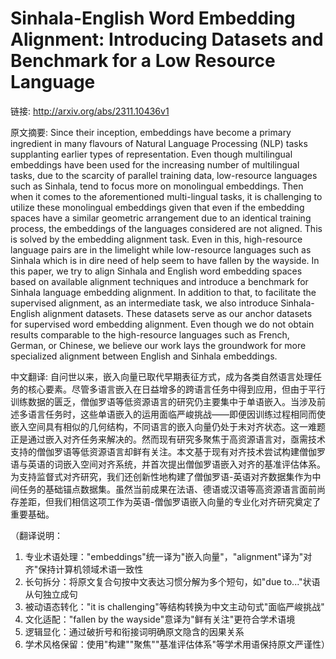 # Sinhala-English Word Embedding Alignment: Introducing Datasets and Benchmark for a Low Resource Language

链接: http://arxiv.org/abs/2311.10436v1

原文摘要:
Since their inception, embeddings have become a primary ingredient in many
flavours of Natural Language Processing (NLP) tasks supplanting earlier types
of representation. Even though multilingual embeddings have been used for the
increasing number of multilingual tasks, due to the scarcity of parallel
training data, low-resource languages such as Sinhala, tend to focus more on
monolingual embeddings. Then when it comes to the aforementioned multi-lingual
tasks, it is challenging to utilize these monolingual embeddings given that
even if the embedding spaces have a similar geometric arrangement due to an
identical training process, the embeddings of the languages considered are not
aligned. This is solved by the embedding alignment task. Even in this,
high-resource language pairs are in the limelight while low-resource languages
such as Sinhala which is in dire need of help seem to have fallen by the
wayside. In this paper, we try to align Sinhala and English word embedding
spaces based on available alignment techniques and introduce a benchmark for
Sinhala language embedding alignment. In addition to that, to facilitate the
supervised alignment, as an intermediate task, we also introduce
Sinhala-English alignment datasets. These datasets serve as our anchor datasets
for supervised word embedding alignment. Even though we do not obtain results
comparable to the high-resource languages such as French, German, or Chinese,
we believe our work lays the groundwork for more specialized alignment between
English and Sinhala embeddings.

中文翻译:
自问世以来，嵌入向量已取代早期表征方式，成为各类自然语言处理任务的核心要素。尽管多语言嵌入在日益增多的跨语言任务中得到应用，但由于平行训练数据的匮乏，僧伽罗语等低资源语言的研究仍主要集中于单语嵌入。当涉及前述多语言任务时，这些单语嵌入的运用面临严峻挑战——即便因训练过程相同而使嵌入空间具有相似的几何结构，不同语言的嵌入向量仍处于未对齐状态。这一难题正是通过嵌入对齐任务来解决的。然而现有研究多聚焦于高资源语言对，亟需技术支持的僧伽罗语等低资源语言却鲜有关注。本文基于现有对齐技术尝试构建僧伽罗语与英语的词嵌入空间对齐系统，并首次提出僧伽罗语嵌入对齐的基准评估体系。为支持监督式对齐研究，我们还创新性地构建了僧伽罗语-英语对齐数据集作为中间任务的基础锚点数据集。虽然当前成果在法语、德语或汉语等高资源语言面前尚存差距，但我们相信这项工作为英语-僧伽罗语嵌入向量的专业化对齐研究奠定了重要基础。

（翻译说明：  
1. 专业术语处理："embeddings"统一译为"嵌入向量"，"alignment"译为"对齐"保持计算机领域术语一致性  
2. 长句拆分：将原文复合句按中文表达习惯分解为多个短句，如"due to..."状语从句独立成句  
3. 被动语态转化："it is challenging"等结构转换为中文主动句式"面临严峻挑战"  
4. 文化适配："fallen by the wayside"意译为"鲜有关注"更符合学术语境  
5. 逻辑显化：通过破折号和衔接词明确原文隐含的因果关系  
6. 学术风格保留：使用"构建""聚焦""基准评估体系"等学术用语保持原文严谨性）
